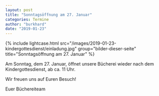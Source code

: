```yaml
---
layout: post
title: "Sonntagsöffnung am 27. Januar"
categories: Termine
author: "burkhard"
date: "2019-01-23"
---
```



{% include lightcase.html src="/images/2019-01-23-kindergottesdienst/einladung.jpg" group="bilder-dieser-seite"
           title="Sonntagsöffnung am 27. Januar" %}
           
Am Sonntag, dem 27. Januar, öffnet unsere Bücherei wieder nach dem Kindergottesdienst, ab ca. 11 Uhr.

Wir freuen uns auf Euren Besuch!

Euer Büchereiteam